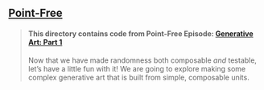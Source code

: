 ## [Point-Free](https://www.pointfree.co)

> #### This directory contains code from Point-Free Episode: [Generative Art: Part 1](https://www.pointfree.co/episodes/ep49-generative-art-part-1)
>
> Now that we have made randomness both composable _and_ testable, let’s have a little fun with it! We are going to explore making some complex generative art that is built from simple, composable units.
